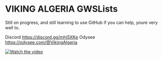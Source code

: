 # VIKING ALGERIA GWSLists
Still on progress, and still learning to use GitHub
if you can help, youre very well to.

Discord https://discord.gg/mhj5XKp
Odysee https://odysee.com/@VikingAlgeria

[![Watch the video](https://img.youtube.com/vi/9CGfSW6Vcq0/maxresdefault.jpg)](https://youtu.be/9CGfSW6Vcq0)

